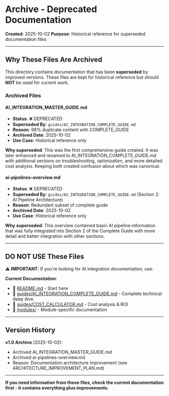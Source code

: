 # Archive - Deprecated Documentation

**Created**: 2025-10-02
**Purpose**: Historical reference for superseded documentation files

---

## Why These Files Are Archived

This directory contains documentation that has been **superseded** by improved versions. These files are kept for historical reference but should **NOT** be used for current work.

### Archived Files

#### AI_INTEGRATION_MASTER_GUIDE.md
- **Status**: ❌ DEPRECATED
- **Superseded By**: `guides/AI_INTEGRATION_COMPLETE_GUIDE.md`
- **Reason**: 98% duplicate content with COMPLETE_GUIDE
- **Archived Date**: 2025-10-02
- **Use Case**: Historical reference only

**Why superseded**: This was the first comprehensive guide created. It was later enhanced and renamed to AI_INTEGRATION_COMPLETE_GUIDE.md with additional sections on troubleshooting, optimization, and more detailed cost analysis. Keeping both created confusion about which was canonical.

#### ai-pipelines-overview.md
- **Status**: ❌ DEPRECATED
- **Superseded By**: `guides/AI_INTEGRATION_COMPLETE_GUIDE.md` (Section 2: AI Pipeline Architecture)
- **Reason**: Redundant subset of complete guide
- **Archived Date**: 2025-10-02
- **Use Case**: Historical reference only

**Why superseded**: This overview contained basic AI pipeline information that was fully integrated into Section 2 of the Complete Guide with more detail and better integration with other sections.

---

## DO NOT USE These Files

⚠️ **IMPORTANT**: If you're looking for AI integration documentation, use:

**Current Documentation**:
- 📘 [README.md](../README.md) - Start here
- 📁 [guides/AI_INTEGRATION_COMPLETE_GUIDE.md](../guides/AI_INTEGRATION_COMPLETE_GUIDE.md) - Complete technical deep dive
- 📁 [guides/COST_CALCULATOR.md](../guides/COST_CALCULATOR.md) - Cost analysis & ROI
- 📁 [modules/](../modules/) - Module-specific documentation

---

## Version History

**v1.0 Archive** (2025-10-02):
- Archived AI_INTEGRATION_MASTER_GUIDE.md
- Archived ai-pipelines-overview.md
- Reason: Documentation architecture improvement (see ARCHITECTURE_IMPROVEMENT_PLAN.md)

---

**If you need information from these files, check the current documentation first - it contains everything plus improvements.**
